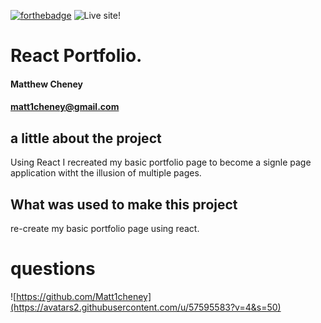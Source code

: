 

  [![forthebadge](https://forthebadge.com/images/badges/made-with-javascript.svg)](https://forthebadge.com)
  ![Live site!](https://matt1cheney.github.io/react_portfolio/)
# React Portfolio.
#### Matthew Cheney
#### matt1cheney@gmail.com
  
## a little about the project
Using React I recreated my basic portfolio page to become a signle page application witht the illusion of multiple pages.
  

  
## What was used to make this project
re-create my basic portfolio page using react.
  
  
# questions
![https://github.com/Matt1cheney](https://avatars2.githubusercontent.com/u/57595583?v=4&s=50)
  